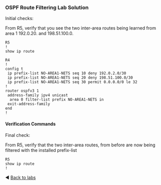 ### OSPF Route Filtering Lab Solution
Initial checks: 

From R5, verify that you see the two inter-area routes being learned from area 1 192.0.20. and 198.51.100.0.

```
R5
!
show ip route

R4
!
config t
 ip prefix-list NO-AREA1-NETS seq 10 deny 192.0.2.0/30
 ip prefix-list NO-AREA1-NETS seq 20 deny 198.51.100.0/30
 ip prefix-list NO-AREA1-NETS seq 30 permit 0.0.0.0/0 le 32
!
router ospfv3 1
 address-family ipv4 unicast
  area 0 filter-list prefix NO-AREA1-NETS in
 exit-address-family
end
!

```

#### Verification Commands
Final check:

From R5, verify that the two inter-area routes, from before are now being filtered with the installed prefix-list

```
R5
show ip route
!
```

◀️ [Back to labs](https://github.com/tech-zero/ccnp-encor/blob/main/labs/3-infrastructure/_layer3/_ospf/ospf2/README.md)
